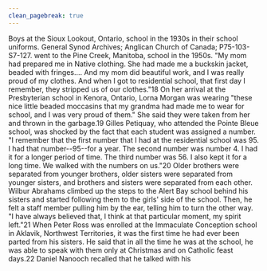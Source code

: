 ```yaml
---
clean_pagebreak: true
---
```


Boys at the Sioux Lookout, Ontario, school in the 1930s in their school uniforms. General Synod Archives; Anglican Church of Canada; P75-103-S7-127.
went to the Pine Creek, Manitoba, school in the 1950s. "My mom had prepared me in Native clothing. She had made me a buckskin jacket, beaded with fringes.... And my mom did beautiful work, and I was really proud of my clothes. And when I got to residential school, that first day I remember, they stripped us of our clothes."18 On her arrival at the Presbyterian school in Kenora, Ontario, Lorna Morgan was wearing "these nice little beaded moccasins that my grandma had made me to wear for school, and I was very proud of them." She said they were taken from her and thrown in the garbage.19
Gilles Petiquay, who attended the Pointe Bleue school, was shocked by the fact that each student was assigned a number. "I remember that the first number that I had at the residential school was 95. I had that number--95--for a year. The second number was number 4. I had it for a longer period of time. The third number was 56. I also kept it for a long time. We walked with the numbers on us."20
Older brothers were separated from younger brothers, older sisters were separated from younger sisters, and brothers and sisters were separated from each other. Wilbur Abrahams climbed up the steps to the Alert Bay school behind his sisters and started following them to the girls' side of the school. Then, he felt a staff member pulling him by the ear, telling him to turn the other way. "I have always believed that, I think at that particular moment, my spirit left."21
When Peter Ross was enrolled at the Immaculate Conception school in Aklavik, Northwest Territories, it was the first time he had ever been parted from his sisters. He said that in all the time he was at the school, he was able to speak with them only at Christmas and on Catholic feast days.22 Daniel Nanooch recalled that he talked with his
